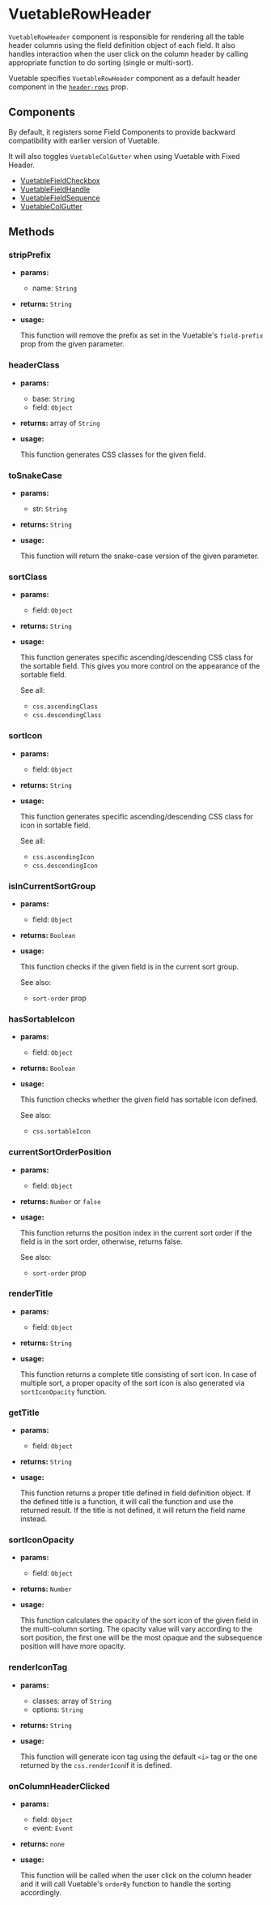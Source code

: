 # VuetableRowHeader

`VuetableRowHeader` component is responsible for rendering all the table header columns using the field definition object of each field. It also handles interaction when the user click on the column header by calling appropriate function to do sorting (single or multi-sort).

Vuetable specifies `VuetableRowHeader` component as a default header component in the [`header-rows`](../vuetable/properties.md#header-rows) prop.

## Components

By default, it registers some Field Components to provide backward compatibility with earlier version of Vuetable.

It will also toggles `VuetableColGutter` when using Vuetable with Fixed Header.

- [VuetableFieldCheckbox](../field/checkbox/checkbox.md)
- [VuetableFieldHandle](../field/handle.md)
- [VuetableFieldSequence](../field/sequence.md)
- [VuetableColGutter](../col/gutter.md)

## Methods
### stripPrefix
- **params:**
  - name: `String`
- **returns:** `String`
- **usage:**

  This function will remove the prefix as set in the Vuetable's `field-prefix` prop from the given parameter.

### headerClass
- **params:** 
  - base: `String`
  - field: `Object`
- **returns:** array of `String`
- **usage:**

  This function generates CSS classes for the given field.

### toSnakeCase
- **params:**
  - str: `String`
- **returns:** `String`
- **usage:**

  This function will return the snake-case version of the given parameter.

### sortClass
- **params:**
  - field: `Object`
- **returns:** `String`
- **usage:**

  This function generates specific ascending/descending CSS class for the sortable field. This gives you more control on the appearance of the sortable field.

  See all:
  - `css.ascendingClass`
  - `css.descendingClass`

### sortIcon
- **params:**
  - field: `Object`
- **returns:** `String`
- **usage:**

  This function generates specific ascending/descending CSS class for icon in sortable field.

  See all:
  - `css.ascendingIcon`
  - `css.descendingIcon`

### isInCurrentSortGroup
- **params:**
  - field: `Object`
- **returns:** `Boolean`
- **usage:**

  This function checks if the given field is in the current sort group.

  See also:
  - `sort-order` prop

### hasSortableIcon
- **params:**
  - field: `Object`
- **returns:** `Boolean`
- **usage:**

  This function checks whether the given field has sortable icon defined.

  See also:
  - `css.sortableIcon`


### currentSortOrderPosition
- **params:**
  - field: `Object`
- **returns:** `Number` or `false`
- **usage:**

  This function returns the position index in the current sort order if the field is in the sort order, otherwise, returns false.

  See also:
  - `sort-order` prop

### renderTitle
- **params:**
  - field: `Object`
- **returns:** `String`
- **usage:**

  This function returns a complete title consisting of sort icon. In case of multiple sort, a proper opacity of the sort icon is also generated via `sortIconOpacity` function.

### getTitle
- **params:**
  - field: `Object`
- **returns:** `String`
- **usage:**

  This function returns a proper title defined in field definition object. If the defined title is a function, it will call the function and use the returned result. If the title is not defined, it will return the field name instead.

### sortIconOpacity
- **params:**
  - field: `Object`
- **returns:** `Number`
- **usage:**

  This function calculates the opacity of the sort icon of the given field in the multi-column sorting. The opacity value will vary according to the sort position, the first one will be the most opaque and the subsequence position will have more opacity. 

### renderIconTag
- **params:**
  - classes: array of `String`
  - options: `String`
- **returns:** `String`
- **usage:**

  This function will generate icon tag using the default `<i>` tag or the one returned by the `css.renderIcon`if it is defined.

### onColumnHeaderClicked
- **params:**
  - field: `Object`
  - event: `Event`
- **returns:** `none`
- **usage:**

  This function will be called when the user click on the column header and it will call Vuetable's `orderBy` function to handle the sorting accordingly.


